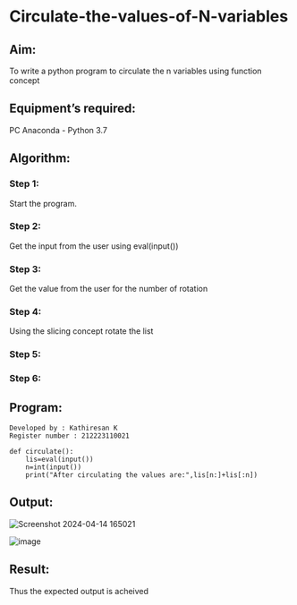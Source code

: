 # Circulate-the-values-of-N-variables
## Aim:
To write a python program to circulate the n variables using function concept
## Equipment’s required:
PC
Anaconda - Python 3.7
## Algorithm: 
### Step 1: 
Start the program.
### Step 2: 
Get the input from the user using eval(input())
### Step 3: 
Get the value from the user for the number of rotation
### Step 4: 
Using the slicing concept rotate the list

### Step 5: 
### Step 6: 
## Program:
```
Developed by : Kathiresan K
Register number : 212223110021
```
```
def circulate():
    lis=eval(input())
    n=int(input())
    print("After circulating the values are:",lis[n:]+lis[:n])
```

## Output:
![Screenshot 2024-04-14 165021](https://github.com/Kathiresan-23013376/Circulate-the-values-of-N-variables/assets/150008375/99afecbb-c9f9-41f7-b721-a7d122f78631)

![image](https://github.com/Kathiresan-23013376/Circulate-the-values-of-N-variables/assets/150008375/1efb5679-d9c1-4a41-9f61-ddc431bd639f)

## Result:
Thus the expected output is acheived
